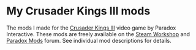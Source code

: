 # My Crusader Kings III mods

The mods I made for the [Crusader Kings III](https://en.wikipedia.org/wiki/Crusader_Kings_III) video game by Paradox Interactive. These mods are freely available on the [Steam Workshop](https://steamcommunity.com/workshop/filedetails/?id=2377759604) and [Paradox Mods](https://mods.paradoxplaza.com/games/ck3) forum. See individual mod descriptions for details.
